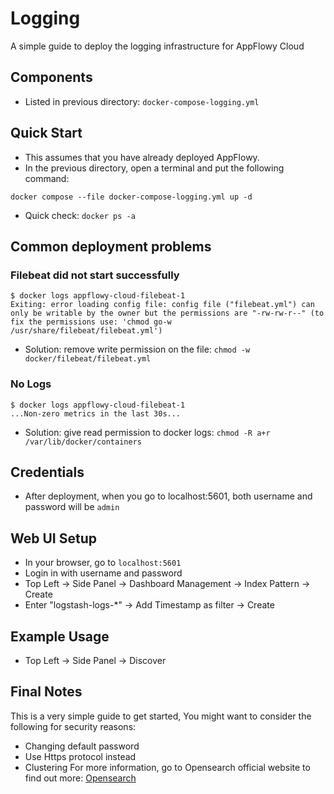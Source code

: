 # Logging
A simple guide to deploy the logging infrastructure for AppFlowy Cloud

## Components
- Listed in previous directory: `docker-compose-logging.yml`

## Quick Start
- This assumes that you have already deployed AppFlowy.
- In the previous directory, open a terminal and put the following command:
```
docker compose --file docker-compose-logging.yml up -d
```
- Quick check: `docker ps -a`

## Common deployment problems
### Filebeat did not start successfully
```
$ docker logs appflowy-cloud-filebeat-1
Exiting: error loading config file: config file ("filebeat.yml") can only be writable by the owner but the permissions are "-rw-rw-r--" (to fix the permissions use: 'chmod go-w /usr/share/filebeat/filebeat.yml')
```
- Solution: remove write permission on the file: `chmod -w docker/filebeat/filebeat.yml`

### No Logs
```
$ docker logs appflowy-cloud-filebeat-1
...Non-zero metrics in the last 30s...
```
- Solution: give read permission to docker logs: `chmod -R a+r /var/lib/docker/containers`

## Credentials
- After deployment, when you go to localhost:5601, both username and password will be `admin`

## Web UI Setup
- In your browser, go to `localhost:5601`
- Login in with username and password
- Top Left -> Side Panel -> Dashboard Management -> Index Pattern -> Create
- Enter "logstash-logs-*" -> Add Timestamp as filter -> Create

## Example Usage
- Top Left -> Side Panel -> Discover

## Final Notes
This is a very simple guide to get started,
You might want to consider the following for security reasons:
- Changing default password
- Use Https protocol instead
- Clustering
For more information, go to Opensearch official website to find out more: [Opensearch](https://opensearch.org/docs/latest/security/configuration/security-admin/)

